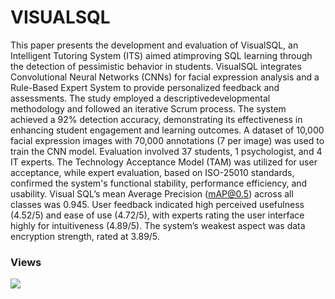 # VISUALSQL

This paper presents the development and evaluation of VisualSQL, an Intelligent Tutoring System (ITS) aimed atimproving SQL learning through the detection of pessimistic behavior in students. VisualSQL integrates Convolutional Neural Networks (CNNs) for facial expression analysis and a Rule-Based Expert System to provide personalized feedback
and assessments. The study employed a descriptivedevelopmental methodology and followed an iterative Scrum process. The system achieved a 92% detection accuracy, demonstrating its effectiveness in enhancing student engagement and learning outcomes. A dataset of 10,000 facial expression images with 70,000 annotations (7 per image) was
used to train the CNN model. Evaluation involved 37 students, 1 psychologist, and 4 IT experts. The Technology Acceptance Model (TAM) was utilized for user acceptance, while expert evaluation, based on ISO-25010 standards, confirmed the system's functional stability, performance efficiency, and usability. Visual SQL’s mean Average Precision (mAP@0.5) across all classes was 0.945. User feedback indicated high perceived usefulness (4.52/5) and ease of use (4.72/5), with experts rating the user interface highly for intuitiveness (4.89/5). The system’s weakest aspect was data encryption strength, rated at 3.89/5.



<h3>Views</h3>
<img src="https://profile-counter.glitch.me/jwt/count.svg">
